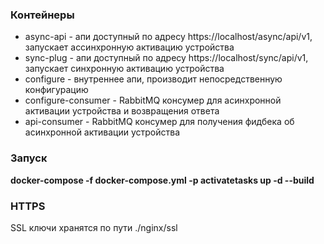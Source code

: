 ### Контейнеры
- async-api - апи доступный по адресу https://localhost/async/api/v1, запускает ассинхронную активацию устройства
- sync-plug - апи доступный по адресу https://localhost/sync/api/v1, запускает синхронную активацию устройства
- configure - внутреннее апи, производит непосредственную конфигурацию
- configure-consumer - RabbitMQ консумер для асинхронной активации устройства и возвращения ответа
- api-consumer - RabbitMQ консумер для получения фидбека об асинхронной активации устройства

### Запуск
**docker-compose -f docker-compose.yml -p activatetasks up -d --build**

### HTTPS
SSL ключи хранятся по пути ./nginx/ssl
